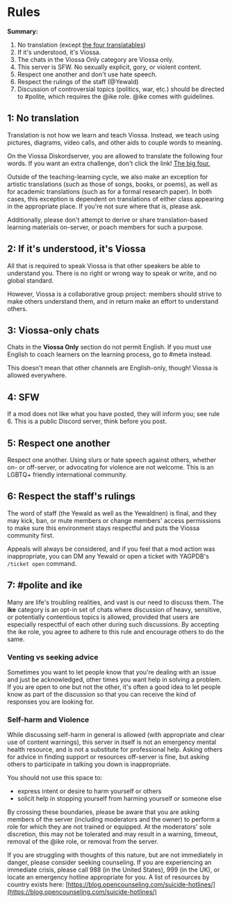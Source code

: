 # Rules
**Summary:**
1. No translation (except [the four translatables](https://viossadiskordserver.github.io/bigfour))
2. If it's understood, it's Viossa.
3. The chats in the Viossa Only category are Viossa only.
4. This server is SFW. No sexually explicit, gory, or violent content.
5. Respect one another and don't use hate speech.
6. Respect the rulings of the staff (@Yewald)
7. Discussion of controversial topics (politics, war, etc.) should be directed to #polite, which requires the @ike role. @ike comes with guidelines.

## 1: No translation
Translation is not how we learn and teach Viossa. Instead, we teach using pictures, diagrams, video calls, and other aids to couple words to meaning.

On the Viossa Diskordserver, you are allowed to translate the following four words. If you want an extra challenge, don't click the link! [The big four.](https://viossadiskordserver.github.io/bigfour)

Outside of the teaching-learning cycle, we also make an exception for artistic translations (such as those of songs, books, or poems), as well as for academic translations (such as for a formal research paper). In both cases, this exception is dependent on translations of either class appearing in the appropriate place. If you're not sure where that is, please ask.

Additionally, please don't attempt to derive or share translation-based learning materials on-server, or poach members for such a purpose.

## 2: If it's understood, it's Viossa
All that is required to speak Viossa is that other speakers be able to understand you. There is no right or wrong way to speak or write, and no global standard.

However, Viossa is a collaborative group project: members should strive to make others understand them, and in return make an effort to understand others.

## 3: Viossa-only chats
Chats in the **Viossa Only** section do not permit English. If you must use English to coach learners on the learning process, go to #meta instead.

This doesn't mean that other channels are English-only, though! Viossa is allowed everywhere.

## 4: SFW
If a mod does not like what you have posted, they will inform you; see rule 6. This is a public Discord server, think before you post.

## 5: Respect one another
Respect one another. Using slurs or hate speech against others, whether on- or off-server, or advocating for violence are not welcome. This is an LGBTQ+ friendly international community.

## 6: Respect the staff's rulings
The word of staff (the Yewald as well as the Yewaldnen) is final, and they may kick, ban, or mute members or change members' access permissions to make sure this environment stays respectful and puts the Viossa community first.

Appeals will always be considered, and if you feel that a mod action was inappropriate, you can DM any Yewald or open a ticket with YAGPDB's `/ticket open` command.

## 7: #polite and ike
Many are life's troubling realities, and vast is our need to discuss them. The **ike** category is an opt-in set of chats where discussion of heavy, sensitive, or potentially contentious topics is allowed, provided that users are especially respectful of each other during such discussions. By accepting the ike role, you agree to adhere to this rule and encourage others to do the same.

### Venting vs seeking advice
Sometimes you want to let people know that you're dealing with an issue and just be acknowledged, other times you want help in solving a problem. If you are open to one but not the other, it's often a good idea to let people know as part of the discussion so that you can receive the kind of responses you are looking for.

### Self-harm and Violence
While discussing self-harm in general is allowed (with appropriate and clear use of content warnings), this server in itself is not an emergency mental health resource, and is not a substitute for professional help. Asking others for advice in finding support or resources off-server is fine, but asking others to participate in talking you down is inappropriate. 

You should not use this space to:
- express intent or desire to harm yourself or others
- solicit help in stopping yourself from harming yourself or someone else

By crossing these boundaries, please be aware that you are asking members of the server (including moderators and the owner) to perform a role for which they are not trained or equipped. At the moderators' sole discretion, this may not be tolerated and may result in a warning, timeout, removal of the @ike role, or removal from the server.

If you are struggling with thoughts of this nature, but are not immediately in danger, please consider seeking counseling. If you are experiencing an immediate crisis, please call 988 (in the United States), 999 (in the UK), or locate an emergency hotline appropriate for you. A list of resources by country exists here:  [https://blog.opencounseling.com/suicide-hotlines/](https://blog.opencounseling.com/suicide-hotlines/)
